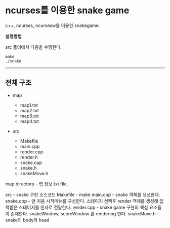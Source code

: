 # ncurses를 이용한 snake game

c++, ncurses, ncursesw를 이용한 snakegame.

**실행방법**

src 폴더에서 다음을 수행한다.

    make
    ./snake

----------------

## 전체 구조

* map
    - map1.txt
    - map2.txt
    - map3.txt
    - map4.txt

* src
    - Makefile
    - main.cpp
    - render.cpp
    - render.h
    - snake.cpp
    - snake.h
    - snakeMove.h

map directory -  맵 정보 txt file.

src - snake 구현 소스코드
Makefile - make
main.cpp - snake 객체를 생성한다.
snake.cpp - 맨 처음 시작메뉴를 구성한다. 스테이지 선택후 render 객체를 생성해 입력받은 스테이지를 인자로 전달한다.
render.cpp - snake game 구현의 핵심 요소들이 존재한다. snakeWindow, scoreWindow 를 rendering 한다.
snakeMove.h - snake의 body와 head
